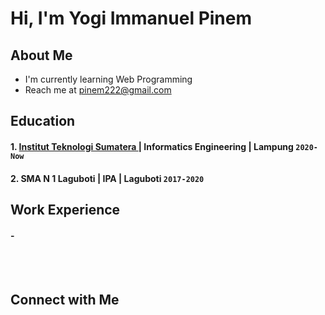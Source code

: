 # Hi, I'm Yogi Immanuel Pinem
## About Me
- I'm currently learning Web Programming
- Reach me at pinem222@gmail.com

## Education
#### 1. [Institut Teknologi Sumatera ](https://www.itera.ac.id) | Informatics Engineering | Lampung `2020-Now`
#### 2. SMA N 1 Laguboti | IPA | Laguboti `2017-2020`

## Work Experience
#### -
<br/>
<br/>

## Connect with Me
